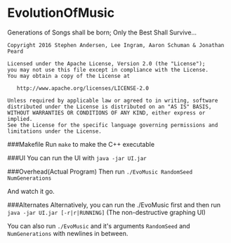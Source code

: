 # EvolutionOfMusic
Generations of Songs shall be born; Only the Best Shall Survive...
  
  
  
    Copyright 2016 Stephen Andersen, Lee Ingram, Aaron Schuman & Jonathan Peard

    Licensed under the Apache License, Version 2.0 (the "License");
    you may not use this file except in compliance with the License.
    You may obtain a copy of the License at

       http://www.apache.org/licenses/LICENSE-2.0

    Unless required by applicable law or agreed to in writing, software
    distributed under the License is distributed on an "AS IS" BASIS,
    WITHOUT WARRANTIES OR CONDITIONS OF ANY KIND, either express or implied.
    See the License for the specific language governing permissions and
    limitations under the License.

###Makefile
Run
   `make`
to make the C++ executable

###UI
You can run the UI with
    `java -jar UI.jar`
    
###Overhead(Actual Program)
Then run
    `./EvoMusic RandomSeed NumGenerations`
    
And watch it go.

###Alternates
Alternatively, you can run the ./EvoMusic first and then run
    `java -jar UI.jar [-r|r|RUNNING]`
(The non-destructive graphing UI)

You can also run
      `./EvoMusic` and it's arguments `RandomSeed` and `NumGenerations` with newlines in between.
